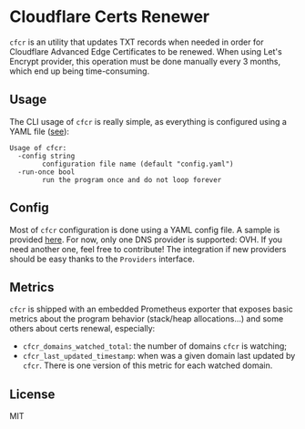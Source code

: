# **C**loud**f**lare **C**erts **R**enewer

`cfcr` is an utility that updates TXT records when needed in order for Cloudflare Advanced Edge Certificates to be renewed. When using Let's Encrypt provider, this operation must be done manually every 3 months, which end up being time-consuming.

## Usage

The CLI usage of `cfcr` is really simple, as everything is configured using a YAML file ([see](#config)):

```
Usage of cfcr:
  -config string
        configuration file name (default "config.yaml")
  -run-once bool
        run the program once and do not loop forever
```
## Config

Most of `cfcr` configuration is done using a YAML config file. A sample is provided [here](https://github.com/govirtuo/cfcr/blob/main/config.sample.yaml). For now, only one DNS provider is supported: OVH. If you need another one, feel free to contribute! The integration if new providers should be easy thanks to the `Providers` interface.

## Metrics

`cfcr` is shipped with an embedded Prometheus exporter that exposes basic metrics about the program behavior (stack/heap allocations...) and some others about certs renewal, especially:

* `cfcr_domains_watched_total`: the number of domains `cfcr` is watching;
* `cfcr_last_updated_timestamp`: when was a given domain last updated by `cfcr`. There is one version of this metric for each watched domain.

## License

MIT